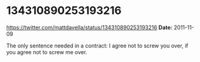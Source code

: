 # 134310890253193216
https://twitter.com/mattdavella/status/134310890253193216
**Date:** 2011-11-09

The only sentence needed in a contract: I agree not to screw you over, if you agree not to screw me over.
